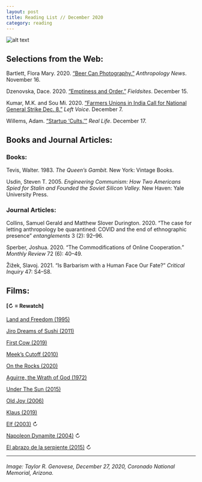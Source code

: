 ```yaml
---
layout: post
title: Reading List // December 2020
category: reading
---
```


![alt text](https://trgenovese.github.io/blog/images/dec20reading.jpg)

## Selections from the Web:
Bartlett, Flora Mary. 2020. [“Beer Can Photography.”](https://www.anthropology-news.org/index.php/2020/11/16/beer-can-photography/) *Anthropology News*. November 16.

Dzenovska, Dace. 2020. [“Emptiness and Order.”](https://culanth.org/fieldsights/emptiness-and-order) *Fieldsites*. December 15.

Kumar, M.K. and Sou Mi. 2020. [“Farmers Unions in India Call for National General Strike Dec. 8.”](https://www.leftvoice.org/farmers-unions-call-for-national-general-strike-dec-8?fbclid=IwAR24g9IwnpDvv1DjTcCNOpxTCJuJ3O0js5ZMdr_HchBzZYGQ2JAuedCGBbg) *Left Voice*. December 7.

Willems, Adam. [“Startup ‘Cults.’”](https://reallifemag.com/bad-metaphors-startup-cults/) *Real Life*. December 17.

## Books and Journal Articles:

### Books:
Tevis, Walter. 1983. *The Queen’s Gambit.* New York: Vintage Books.

Usdin, Steven T. 2005. *Engineering Communism: How Two Americans Spied for Stalin and Founded the Soviet Silicon Valley.* New Haven: Yale University Press.

### Journal Articles:
Collins, Samuel Gerald and Matthew Slover Durington. 2020. “The case for letting anthropology be quarantined: COVID and the end of ethnographic presence” *entanglements* 3 (2): 92–96.

Sperber, Joshua. 2020. “The Commodifications of Online Cooperation.” *Monthly Review* 72 (6): 40–49.

Žižek, Slavoj. 2021. “Is Barbarism with a Human Face Our Fate?” *Critical Inquiry* 47: S4–S8.

## Films:
#### [↻ = Rewatch]
[Land and Freedom (1995)](https://letterboxd.com/trgenovese/film/land-and-freedom/)

[Jiro Dreams of Sushi (2011)](https://letterboxd.com/trgenovese/film/jiro-dreams-of-sushi/)

[First Cow (2019)](https://letterboxd.com/trgenovese/film/first-cow/)

[Meek’s Cutoff (2010)](https://letterboxd.com/trgenovese/film/meeks-cutoff/)

[On the Rocks (2020)](https://letterboxd.com/trgenovese/film/on-the-rocks-2020/)

[Aguirre, the Wrath of God (1972)](https://letterboxd.com/trgenovese/film/aguirre-the-wrath-of-god/)

[Under The Sun (2015)](https://letterboxd.com/trgenovese/film/under-the-sun-2015/)

[Old Joy (2006)](https://letterboxd.com/trgenovese/film/old-joy/)

[Klaus (2019)](https://letterboxd.com/trgenovese/film/klaus/)

[Elf (2003)](https://letterboxd.com/trgenovese/film/elf/2/) ↻

[Napoleon Dynamite (2004)](https://letterboxd.com/trgenovese/film/napoleon-dynamite/) ↻

[El abrazo de la serpiente (2015)](https://letterboxd.com/trgenovese/film/embrace-of-the-serpent/1/) ↻

___
###### Image: Taylor R. Genovese, December 27, 2020, Coronado National Memorial, Arizona.
